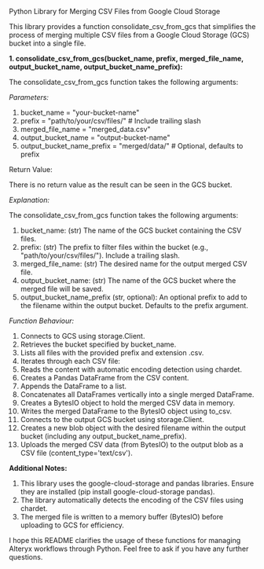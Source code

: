 Python Library for Merging CSV Files from Google Cloud Storage

This library provides a function consolidate_csv_from_gcs that simplifies the process of merging multiple CSV files from a Google Cloud Storage (GCS) bucket into a single file.

**1. consolidate_csv_from_gcs(bucket_name, prefix, merged_file_name, output_bucket_name, output_bucket_name_prefix):**

The consolidate_csv_from_gcs function takes the following arguments:

*Parameters:*

1. bucket_name = "your-bucket-name"
2. prefix = "path/to/your/csv/files/"  # Include trailing slash
3. merged_file_name = "merged_data.csv"
4. output_bucket_name = "output-bucket-name"
5. output_bucket_name_prefix = "merged/data/"  # Optional, defaults to prefix


Return Value:

There is no return value as the result can be seen in the GCS bucket.


*Explanation:*

The consolidate_csv_from_gcs function takes the following arguments:
1. bucket_name: (str) The name of the GCS bucket containing the CSV files.
2. prefix: (str) The prefix to filter files within the bucket (e.g., "path/to/your/csv/files/"). Include a trailing slash.
3. merged_file_name: (str) The desired name for the output merged CSV file.
4. output_bucket_name: (str) The name of the GCS bucket where the merged file will be saved.
5. output_bucket_name_prefix (str, optional): An optional prefix to add to the filename within the output bucket. Defaults to the prefix argument.

*Function Behaviour:*

1. Connects to GCS using storage.Client.
2. Retrieves the bucket specified by bucket_name.
3. Lists all files with the provided prefix and extension .csv.
4. Iterates through each CSV file: 
5. Reads the content with automatic encoding detection using chardet.
6. Creates a Pandas DataFrame from the CSV content.
7. Appends the DataFrame to a list.
8. Concatenates all DataFrames vertically into a single merged DataFrame.
9. Creates a BytesIO object to hold the merged CSV data in memory.
10. Writes the merged DataFrame to the BytesIO object using to_csv.
11. Connects to the output GCS bucket using storage.Client.
12. Creates a new blob object with the desired filename within the output bucket (including any output_bucket_name_prefix).
13. Uploads the merged CSV data (from BytesIO) to the output blob as a CSV file (content_type='text/csv').


**Additional Notes:**

1. This library uses the google-cloud-storage and pandas libraries. Ensure they are installed (pip install google-cloud-storage pandas).
2. The library automatically detects the encoding of the CSV files using chardet.
3. The merged file is written to a memory buffer (BytesIO) before uploading to GCS for efficiency.
 

I hope this README clarifies the usage of these functions for managing Alteryx workflows through Python. Feel free to ask if you have any further questions.

